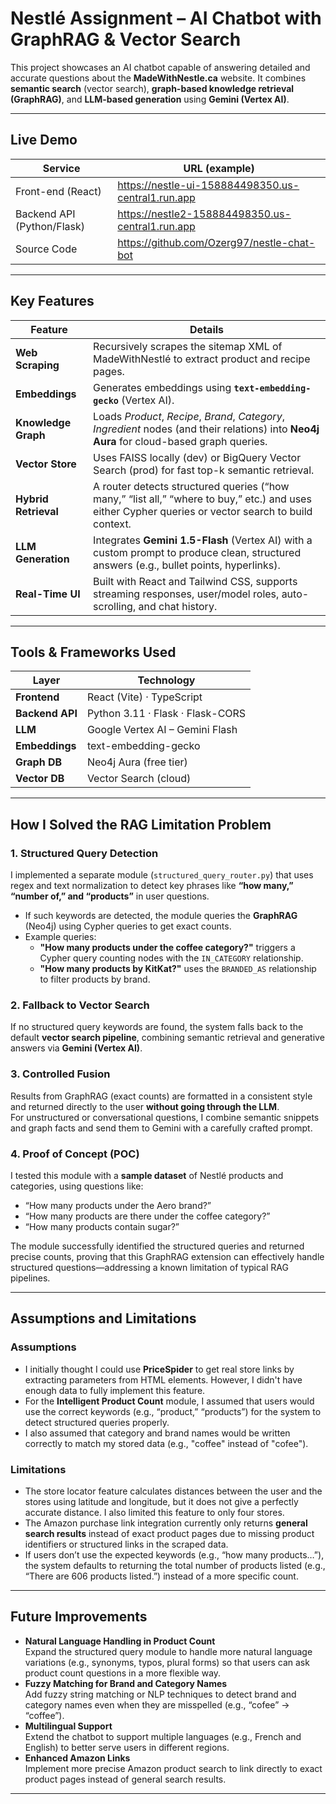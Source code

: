 # Nestlé Assignment – AI Chatbot with GraphRAG & Vector Search

This project showcases an AI chatbot capable of answering detailed and accurate questions about the **MadeWithNestle.ca** website. It combines **semantic search** (vector search), **graph-based knowledge retrieval (GraphRAG)**, and **LLM-based generation** using **Gemini (Vertex AI)**.

---

## Live Demo

| Service | URL (example) |
|---------|------------------|
| Front-end (React) | <https://nestle-ui-158884498350.us-central1.run.app> |
| Backend API (Python/Flask) | <https://nestle2-158884498350.us-central1.run.app> |
| Source Code | <https://github.com/Ozerg97/nestle-chat-bot> |

---

## Key Features

| Feature | Details |
|---------|---------|
| **Web Scraping** | Recursively scrapes the sitemap XML of MadeWithNestlé to extract product and recipe pages. |
| **Embeddings** | Generates embeddings using **`text-embedding-gecko`** (Vertex AI). |
| **Knowledge Graph** | Loads *Product*, *Recipe*, *Brand*, *Category*, *Ingredient* nodes (and their relations) into **Neo4j Aura** for cloud-based graph queries. |
| **Vector Store** | Uses FAISS locally (dev) or BigQuery Vector Search (prod) for fast top-k semantic retrieval. |
| **Hybrid Retrieval** | A router detects structured queries (“how many,” “list all,” “where to buy,” etc.) and uses either Cypher queries or vector search to build context. |
| **LLM Generation** | Integrates **Gemini 1.5-Flash** (Vertex AI) with a custom prompt to produce clean, structured answers (e.g., bullet points, hyperlinks). |
| **Real-Time UI** | Built with React and Tailwind CSS, supports streaming responses, user/model roles, auto-scrolling, and chat history. |

---

## Tools & Frameworks Used

| Layer | Technology |
|-------|------------|
| **Frontend** | React (Vite) · TypeScript |
| **Backend API** | Python 3.11 · Flask · Flask-CORS |
| **LLM** | Google Vertex AI – Gemini Flash |
| **Embeddings** | text-embedding-gecko |
| **Graph DB** | Neo4j Aura (free tier) |
| **Vector DB** | Vector Search (cloud) |

---

## How I Solved the **RAG Limitation Problem**

### 1. Structured Query Detection
I implemented a separate module (`structured_query_router.py`) that uses regex and text normalization to detect key phrases like **“how many,” “number of,” and “products”** in user questions.  
- If such keywords are detected, the module queries the **GraphRAG** (Neo4j) using Cypher queries to get exact counts.  
- Example queries:
  - **"How many products under the coffee category?"** triggers a Cypher query counting nodes with the `IN_CATEGORY` relationship.
  - **"How many products by KitKat?"** uses the `BRANDED_AS` relationship to filter products by brand.
  
### 2. Fallback to Vector Search
If no structured query keywords are found, the system falls back to the default **vector search pipeline**, combining semantic retrieval and generative answers via **Gemini (Vertex AI)**.

### 3. Controlled Fusion
Results from GraphRAG (exact counts) are formatted in a consistent style and returned directly to the user **without going through the LLM**.  
For unstructured or conversational questions, I combine semantic snippets and graph facts and send them to Gemini with a carefully crafted prompt.

### 4. Proof of Concept (POC)
I tested this module with a **sample dataset** of Nestlé products and categories, using questions like:

- “How many products under the Aero brand?”
- “How many products are there under the coffee category?”
- “How many products contain sugar?”

The module successfully identified the structured queries and returned precise counts, proving that this GraphRAG extension can effectively handle structured questions—addressing a known limitation of typical RAG pipelines.

---

## Assumptions and Limitations

### Assumptions
- I initially thought I could use **PriceSpider** to get real store links by extracting parameters from HTML elements. However, I didn't have enough data to fully implement this feature.
- For the **Intelligent Product Count** module, I assumed that users would use the correct keywords (e.g., “product,” “products”) for the system to detect structured queries properly.
- I also assumed that category and brand names would be written correctly to match my stored data (e.g., "coffee" instead of "cofee").

### Limitations
- The store locator feature calculates distances between the user and the stores using latitude and longitude, but it does not give a perfectly accurate distance. I also limited this feature to only four stores.
- The Amazon purchase link integration currently only returns **general search results** instead of exact product pages due to missing product identifiers or structured links in the scraped data.
- If users don’t use the expected keywords (e.g., “how many products…”), the system defaults to returning the total number of products listed (e.g., “There are 606 products listed.”) instead of a more specific count.

---

## Future Improvements

- **Natural Language Handling in Product Count**  
  Expand the structured query module to handle more natural language variations (e.g., synonyms, typos, plural forms) so that users can ask product count questions in a more flexible way.
- **Fuzzy Matching for Brand and Category Names**  
  Add fuzzy string matching or NLP techniques to detect brand and category names even when they are misspelled (e.g., “cofee” → “coffee”).
- **Multilingual Support**  
  Extend the chatbot to support multiple languages (e.g., French and English) to better serve users in different regions.
- **Enhanced Amazon Links**  
  Implement more precise Amazon product search to link directly to exact product pages instead of general search results.

---

